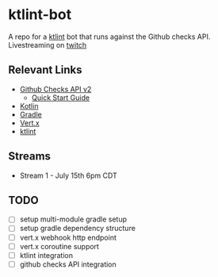 # ktlint-bot
A repo for a [ktlint](https://ktlint.github.io/) bot that runs against the Github checks API. Livestreaming on [twitch](https://www.twitch.tv/zsiegel87/)

## Relevant Links
- [Github Checks API v2](https://developer.github.com/v3/checks/)
	- [Quick Start Guide](https://developer.github.com/apps/quickstart-guides/creating-ci-tests-with-the-checks-api/)
- [Kotlin](https://kotlinlang.org/)
- [Gradle](https://gradle.org/)
- [Vert.x](https://vertx.io/)
- [ktlint](https://ktlint.github.io/)

## Streams

- Stream 1 - July 15th 6pm CDT

## TODO

- [ ] setup multi-module gradle setup
- [ ] setup gradle dependency structure
- [ ] vert.x webhook http endpoint
- [ ] vert.x coroutine support
- [ ] ktlint integration
- [ ] github checks API integration 